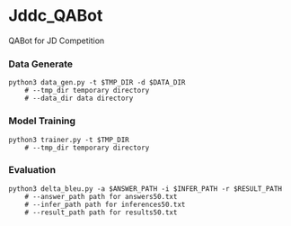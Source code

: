 # Jddc_QABot
QABot for JD Competition

### Data Generate
```
python3 data_gen.py -t $TMP_DIR -d $DATA_DIR
    # --tmp_dir temporary directory
    # --data_dir data directory
```

### Model Training
```
python3 trainer.py -t $TMP_DIR
    # --tmp_dir temporary directory
```

### Evaluation
```
python3 delta_bleu.py -a $ANSWER_PATH -i $INFER_PATH -r $RESULT_PATH
    # --answer_path path for answers50.txt
    # --infer_path path for inferences50.txt
    # --result_path path for results50.txt
```